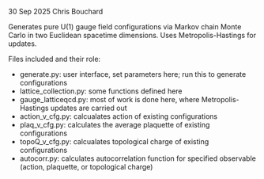 30 Sep 2025
Chris Bouchard

Generates pure U(1) gauge field configurations via Markov chain Monte Carlo in two Euclidean spacetime dimensions.
Uses Metropolis-Hastings for updates.

Files included and their role:
* generate.py: user interface, set parameters here; run this to generate configurations
* lattice_collection.py: some functions defined here
* gauge_latticeqcd.py: most of work is done here, where Metropolis-Hastings updates are carried out
* action_v_cfg.py: calcualates action of existing configurations
* plaq_v_cfg.py: calculates the average plaquette of existing configurations
* topoQ_v_cfg.py: calcualates topological charge of existing configurations
* autocorr.py: calculates autocorrelation function for specified observable (action, plaquette, or topological charge)
